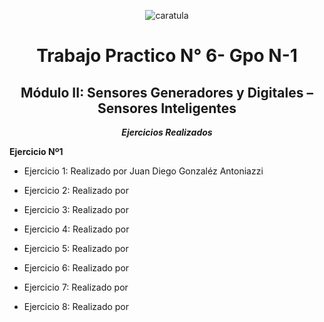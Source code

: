 <div align="center">

![caratula](https://github.com/user-attachments/assets/c421ebb9-bb06-43ec-bab3-834cb70d0cd0)


# Trabajo Practico N° 6- Gpo N-1
## Módulo II: Sensores Generadores y Digitales – Sensores Inteligentes

***Ejercicios Realizados***

</div>
    
**Ejercicio Nº1**     
       
- Ejercicio 1: Realizado por Juan Diego Gonzaléz Antoniazzi

- Ejercicio 2: Realizado por 

- Ejercicio 3: Realizado por 

- Ejercicio 4: Realizado por 

- Ejercicio 5: Realizado por 

- Ejercicio 6: Realizado por 

- Ejercicio 7: Realizado por 

- Ejercicio 8: Realizado por 






